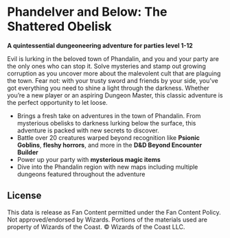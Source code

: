 # Phandelver and Below: The Shattered Obelisk

**A quintessential dungeoneering adventure for parties level 1-12**

Evil is lurking in the beloved town of Phandalin, and you and your party are the only ones who can stop it. Solve mysteries and stamp out growing corruption as you uncover more about the malevolent cult that are plaguing the town. Fear not: with your trusty sword and friends by your side, you’ve got everything you need to shine a light through the darkness. Whether you’re a new player or an aspiring Dungeon Master, this classic adventure is the perfect opportunity to let loose.

- Brings a fresh take on adventures in the town of Phandalin. From mysterious obelisks to darkness lurking below the surface, this adventure is packed with new secrets to discover.
- Battle over 20 creatures warped beyond recognition like **Psionic Goblins**, **fleshy horrors**, and more in the **D&D Beyond Encounter Builder**
- Power up your party with **mysterious magic items**
- Dive into the Phandalin region with new maps including multiple dungeons featured throughout the adventure

## License

This data is release as Fan Content permitted under the Fan Content Policy. Not approved/endorsed by Wizards. Portions of the materials used are property of Wizards of the Coast. © Wizards of the Coast LLC.
